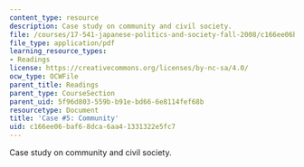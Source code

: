 ```yaml
---
content_type: resource
description: Case study on community and civil society.
file: /courses/17-541-japanese-politics-and-society-fall-2008/c166ee06baf68dca6aa41331322e5fc7_case5.pdf
file_type: application/pdf
learning_resource_types:
- Readings
license: https://creativecommons.org/licenses/by-nc-sa/4.0/
ocw_type: OCWFile
parent_title: Readings
parent_type: CourseSection
parent_uid: 5f96d803-559b-b91e-bd66-6e8114fef68b
resourcetype: Document
title: 'Case #5: Community'
uid: c166ee06-baf6-8dca-6aa4-1331322e5fc7
---
```

Case study on community and civil society.